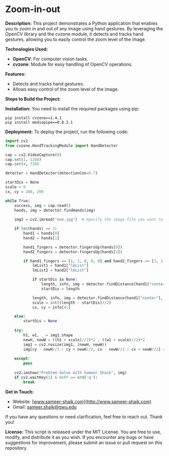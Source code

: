 
# Zoom-in-out

**Description:** This project demonstrates a Python application that enables you to zoom in and out of any image using hand gestures. By leveraging the OpenCV library and the cvzone module, it detects and tracks hand gestures, allowing you to easily control the zoom level of the image.

**Technologies Used:**
- **OpenCV**: For computer vision tasks.
- **cvzone**: Module for easy handling of OpenCV operations.

**Features:**
- Detects and tracks hand gestures.
- Allows easy control of the zoom level of the image.

**Steps to Build the Project:**

**Installation:**
You need to install the required packages using pip:
```
pip install cvzone==1.4.1
pip install mediapipe==0.8.3.1
```

**Deployment:**
To deploy the project, run the following code:
```python
import cv2
from cvzone.HandTrackingModule import HandDetector

cap = cv2.VideoCapture(0)
cap.set(3, 1280)
cap.set(4, 720)

detector = HandDetector(detectionCon=0.7)

startDis = None
scale = 0
cx, cy = 200, 200

while True:
    success, img = cap.read()
    hands, img = detector.findHands(img)
    
    img1 = cv2.imread("one.jpg")  # Specify the image file you want to use

    if len(hands) == 2:
        hand1 = hands[0]
        hand2 = hands[1]

        hand1_fingers = detector.fingersUp(hands[0])
        hand2_fingers = detector.fingersUp(hands[1])

        if hand1_fingers == [1, 1, 0, 0, 0] and hand2_fingers == [1, 1, 0, 0, 0]:
            lmList1 = hand1["lmList"]
            lmList2 = hand2["lmList"]

            if startDis is None:
                length, info, img = detector.findDistance(hand1["center"], hand2["center"], img)
                startDis = length

            length, info, img = detector.findDistance(hand1["center"], hand2["center"], img)
            scale = int((length - startDis)//2)
            cx, cy = info[4:]

    else:
        startDis = None
    
    try:
        h1, w1, _ = img1.shape
        newH, newW = ((h1 + scale)//2)*2 , ((w1 + scale)//2)*2
        img1 = cv2.resize(img1, (newH, newW))
        img[cy - newH//2 : cy + newH//2, cx - newW//2 : cx + newW//2] = img1
    
    except:
        pass
    
    cv2.imshow("Problem Solve with Sameer Shaik", img)
    if cv2.waitKey(1) & 0xFF == ord('q'):
        break

```

**Get in Touch:**
- Website: [www.sameer-shaik.com](http://www.sameer-shaik.com)
- Gmail: sameer.shaik@gwu.edu

If you have any questions or need clarification, feel free to reach out. Thank you!

**License:**
This script is released under the MIT License. You are free to use, modify, and distribute it as you wish. If you encounter any bugs or have suggestions for improvement, please submit an issue or pull request on this repository.

